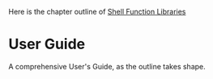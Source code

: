 
Here is the chapter outline of  [Shell Function Libraries](./index.md)

#  User Guide

A comprehensive User's Guide, as the outline takes shape.


